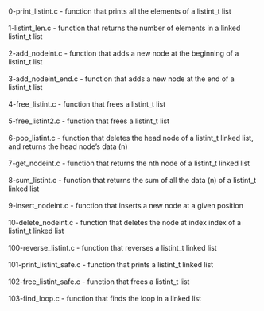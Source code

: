 <br> 0-print_listint.c - function that prints all the elements of a listint_t list </br>
<br> 1-listint_len.c - function that returns the number of elements in a linked listint_t list </br>
<br> 2-add_nodeint.c - function that adds a new node at the beginning of a listint_t list </br>
<br> 3-add_nodeint_end.c - function that adds a new node at the end of a listint_t list </br>
<br> 4-free_listint.c - function that frees a listint_t list </br>
<br> 5-free_listint2.c - function that frees a listint_t list </br>
<br> 6-pop_listint.c - function that deletes the head node of a listint_t linked list, and returns the head node’s data (n) </br>
<br> 7-get_nodeint.c - function that returns the nth node of a listint_t linked list </br>
<br> 8-sum_listint.c - function that returns the sum of all the data (n) of a listint_t linked list </br>
<br> 9-insert_nodeint.c - function that inserts a new node at a given position </br>
<br> 10-delete_nodeint.c - function that deletes the node at index index of a listint_t linked list </br>
<br> 100-reverse_listint.c - function that reverses a listint_t linked list </br>
<br> 101-print_listint_safe.c - function that prints a listint_t linked list </br>
<br> 102-free_listint_safe.c - function that frees a listint_t list </br>
<br> 103-find_loop.c - function that finds the loop in a linked list </br>